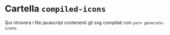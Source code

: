 # Cartella `compiled-icons`

Qui ritrovera i file javascript contenenti gli svg compilati con `yarn generate-icons`.
